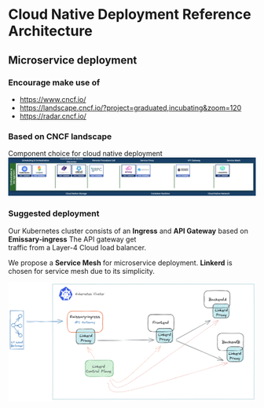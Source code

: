 # Cloud Native Deployment Reference Architecture

## Microservice deployment

### Encourage make use of
- https://www.cncf.io/
- https://landscape.cncf.io/?project=graduated,incubating&zoom=120
- https://radar.cncf.io/

### Based on CNCF landscape

Component choice for cloud native deployment
!["microservice-deployment.png"](./images/cncf-landscape.png)

### Suggested deployment

Our Kubernetes cluster consists of an **Ingress** and **API Gateway** based on **Emissary-ingress** The API gateway get  
traffic from a Layer-4 Cloud load balancer.

We propose a **Service Mesh** for microservice deployment. **Linkerd** is chosen for service mesh due to its simplicity. 

!["microservice-deployment.png"](./images/microservice-deployment.png)


